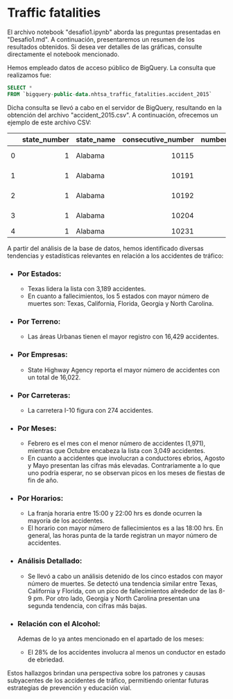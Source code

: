# Traffic fatalities

El archivo notebook "desafio1.ipynb" aborda las preguntas presentadas en "Desafio1.md". A continuación, presentaremos un resumen de los resultados obtenidos. Si desea ver detalles de las gráficas, consulte directamente el notebook mencionado.

Hemos empleado datos de acceso público de BigQuery. La consulta que realizamos fue:

```sql
SELECT * 
FROM `bigquery-public-data.nhtsa_traffic_fatalities.accident_2015`
```

Dicha consulta se llevó a cabo en el servidor de BigQuery, resultando en la obtención del archivo "accident_2015.csv". A continuación, ofrecemos un ejemplo de este archivo CSV:

|    |   state_number | state_name   |   consecutive_number |   number_of_vehicle_forms_submitted_all |   number_of_motor_vehicles_in_transport_mvit |   number_of_parked_working_vehicles |   number_of_forms_submitted_for_persons_not_in_motor_vehicles |   number_of_forms_submitted_for_persons_in_motor_vehicles |   number_of_persons_in_motor_vehicles_in_transport_mvit |   number_of_persons_not_in_motor_vehicles_in_transport_mvit |   county |   city |   day_of_crash |   day_name |   month_of_crash | month_of_crash_name   |   year_of_crash |   day_of_week | day_of_week_name   |   hour_of_crash | hour_of_crash_name   |   minute_of_crash |   minute_of_crash_name |   national_highway_system | national_highway_system_name   |   route_signing | route_signing_name   | trafficway_identifier   |   trafficway_identifier_2 |   land_use | land_use_name   |   functional_system | functional_system_name   |   ownership | ownership_name       |   milepoint |   milepoint_name |   latitude |   latitude_name |   longitude |   longitude_name |   special_jurisdiction | special_jurisdiction_name   |   first_harmful_event | first_harmful_event_name   |   manner_of_collision | manner_of_collision_name                        |   relation_to_junction_within_interchange_area | relation_to_junction_within_interchange_area_name   |   relation_to_junction_specific_location | relation_to_junction_specific_location_name   |   type_of_intersection | type_of_intersection_name   |   work_zone |   work_zone_name |   relation_to_trafficway | relation_to_trafficway_name   |   light_condition | light_condition_name   |   atmospheric_conditions_1 | atmospheric_conditions_1_name   |   atmospheric_conditions_2 | atmospheric_conditions_2_name        |   atmospheric_conditions | atmospheric_conditions_name   |   school_bus_related | school_bus_related_name   |   rail_grade_crossing_identifier | rail_grade_crossing_identifier_name   |   hour_of_notification | hour_of_notification_name   |   minute_of_notification | minute_of_notification_name   |   hour_of_arrival_at_scene | hour_of_arrival_at_scene_name   |   minute_of_arrival_at_scene |   minute_of_arrival_at_scene_name |   hour_of_ems_arrival_at_hospital | hour_of_ems_arrival_at_hospital_name   |   minute_of_ems_arrival_at_hospital | minute_of_ems_arrival_at_hospital_name   |   related_factors_crash_level_1 |   related_factors_crash_level_1_name |   related_factors_crash_level_2 |   related_factors_crash_level_2_name |   related_factors_crash_level_3 |   related_factors_crash_level_3_name |   number_of_fatalities |   number_of_drunk_drivers | timestamp_of_crash      |
|---:|---------------:|:-------------|---------------------:|----------------------------------------:|---------------------------------------------:|------------------------------------:|--------------------------------------------------------------:|----------------------------------------------------------:|--------------------------------------------------------:|------------------------------------------------------------:|---------:|-------:|---------------:|-----------:|-----------------:|:----------------------|----------------:|--------------:|:-------------------|----------------:|:---------------------|------------------:|-----------------------:|--------------------------:|:-------------------------------|----------------:|:---------------------|:------------------------|--------------------------:|-----------:|:----------------|--------------------:|:-------------------------|------------:|:---------------------|------------:|-----------------:|-----------:|----------------:|------------:|-----------------:|-----------------------:|:----------------------------|----------------------:|:---------------------------|----------------------:|:------------------------------------------------|-----------------------------------------------:|:----------------------------------------------------|-----------------------------------------:|:----------------------------------------------|-----------------------:|:----------------------------|------------:|-----------------:|-------------------------:|:------------------------------|------------------:|:-----------------------|---------------------------:|:--------------------------------|---------------------------:|:-------------------------------------|-------------------------:|:------------------------------|---------------------:|:--------------------------|---------------------------------:|:--------------------------------------|-----------------------:|:----------------------------|-------------------------:|:------------------------------|---------------------------:|:--------------------------------|-----------------------------:|----------------------------------:|----------------------------------:|:---------------------------------------|------------------------------------:|:-----------------------------------------|--------------------------------:|-------------------------------------:|--------------------------------:|-------------------------------------:|--------------------------------:|-------------------------------------:|-----------------------:|--------------------------:|:------------------------|
|  0 |              1 | Alabama      |                10115 |                                       1 |                                            1 |                                   0 |                                                             0 |                                                         1 |                                                       1 |                                                           0 |      127 |      0 |             27 |         27 |                3 | March                 |            2015 |             6 | Friday             |              23 | 11:00pm-11:59pm      |                28 |                     28 |                         1 | This section IS ON the NHS     |               1 | Interstate           | I-22                    |                       nan |          1 | Rural           |                   1 | Interstate               |           1 | State Highway Agency |         489 |              489 |    33.9006 |         33.9006 |    -87.4694 |         -87.4694 |                      0 | No Special Jurisdiction     |                     1 | Rollover/Overturn          |                     0 | Not a Collision with Motor Vehicle In-Transport |                                              0 | No                                                  |                                        1 | Non-Junction                                  |                      1 | Not an Intersection         |           0 |              nan |                        1 | On Roadway                    |                 2 | Dark - Not Lighted     |                         10 | Cloudy                          |                          0 | No Additional Atmospheric Conditions |                       10 | Cloudy                        |                    0 | No                        |                          0000000 | Not Applicable                        |                     99 | Unknown                     |                       99 | Unknown                       |                         23 | 11:00pm-11:59pm                 |                           56 |                                56 |                                99 | Unknown                                |                                  99 | Unknown EMS Hospital Arrival Time        |                               0 |                                  nan |                               0 |                                  nan |                               0 |                                  nan |                      1 |                         0 | 2015-03-27 23:28:00 UTC |
|  1 |              1 | Alabama      |                10191 |                                       1 |                                            1 |                                   0 |                                                             0 |                                                         2 |                                                       2 |                                                           0 |       53 |      0 |             25 |         25 |                4 | April                 |            2015 |             7 | Saturday           |               4 | 4:00am-4:59am        |                20 |                     20 |                         1 | This section IS ON the NHS     |               1 | Interstate           | I-65                    |                       nan |          1 | Rural           |                   1 | Interstate               |           1 | State Highway Agency |         680 |              680 |    31.1961 |         31.1961 |    -87.3203 |         -87.3203 |                      0 | No Special Jurisdiction     |                     1 | Rollover/Overturn          |                     0 | Not a Collision with Motor Vehicle In-Transport |                                              0 | No                                                  |                                        1 | Non-Junction                                  |                      1 | Not an Intersection         |           0 |              nan |                        3 | On Median                     |                 2 | Dark - Not Lighted     |                          2 | Rain                            |                          0 | No Additional Atmospheric Conditions |                        2 | Rain                          |                    0 | No                        |                          0000000 | Not Applicable                        |                      4 | 4:00am-4:59am               |                       50 | 50                            |                          4 | 4:00am-4:59am                   |                           53 |                                53 |                                99 | Unknown                                |                                  99 | Unknown EMS Hospital Arrival Time        |                               0 |                                  nan |                               0 |                                  nan |                               0 |                                  nan |                      1 |                         1 | 2015-04-25 04:20:00 UTC |
|  2 |              1 | Alabama      |                10192 |                                       1 |                                            1 |                                   0 |                                                             0 |                                                         1 |                                                       1 |                                                           0 |      101 |   2130 |             28 |         28 |                4 | April                 |            2015 |             3 | Tuesday            |               8 | 8:00am-8:59am        |                11 |                     11 |                         1 | This section IS ON the NHS     |               1 | Interstate           | I-85                    |                       nan |          2 | Urban           |                   1 | Interstate               |           1 | State Highway Agency |         110 |              110 |    32.367  |         32.367  |    -86.1433 |         -86.1433 |                      0 | No Special Jurisdiction     |                     1 | Rollover/Overturn          |                     0 | Not a Collision with Motor Vehicle In-Transport |                                              0 | No                                                  |                                        1 | Non-Junction                                  |                      1 | Not an Intersection         |           0 |              nan |                        3 | On Median                     |                 1 | Daylight               |                          1 | Clear                           |                          0 | No Additional Atmospheric Conditions |                        1 | Clear                         |                    0 | No                        |                          0000000 | Not Applicable                        |                     99 | Unknown                     |                       99 | Unknown                       |                          8 | 8:00am-8:59am                   |                           15 |                                15 |                                88 | Not Applicable (Not Transported)       |                                  88 | Not Applicable (Not Transported)         |                               0 |                                  nan |                               0 |                                  nan |                               0 |                                  nan |                      1 |                         0 | 2015-04-28 08:11:00 UTC |
|  3 |              1 | Alabama      |                10204 |                                       1 |                                            1 |                                   0 |                                                             0 |                                                         3 |                                                       3 |                                                           0 |       53 |      0 |              1 |          1 |                5 | May                   |            2015 |             6 | Friday             |              18 | 6:00pm-6:59pm        |                15 |                     15 |                         1 | This section IS ON the NHS     |               1 | Interstate           | I-65                    |                       nan |          1 | Rural           |                   1 | Interstate               |           1 | State Highway Agency |         639 |              639 |    31.1433 |         31.1433 |    -87.4097 |         -87.4097 |                      0 | No Special Jurisdiction     |                     1 | Rollover/Overturn          |                     0 | Not a Collision with Motor Vehicle In-Transport |                                              1 | Yes                                                 |                                       19 | Other location within Interchange Area        |                      1 | Not an Intersection         |           0 |              nan |                        3 | On Median                     |                 2 | Dark - Not Lighted     |                          1 | Clear                           |                          0 | No Additional Atmospheric Conditions |                        1 | Clear                         |                    0 | No                        |                          0000000 | Not Applicable                        |                     18 | 6:00pm-6:59pm               |                       34 | 34                            |                         18 | 6:00pm-6:59pm                   |                           45 |                                45 |                                99 | Unknown                                |                                  99 | Unknown EMS Hospital Arrival Time        |                               0 |                                  nan |                               0 |                                  nan |                               0 |                                  nan |                      1 |                         0 | 2015-05-01 18:15:00 UTC |
|  4 |              1 | Alabama      |                10231 |   



A partir del análisis de la base de datos, hemos identificado diversas tendencias y estadísticas relevantes en relación a los accidentes de tráfico:

- ### Por Estados:
    - Texas lidera la lista con 3,189 accidentes.
    - En cuanto a fallecimientos, los 5 estados con mayor número de muertes son: Texas, California, Florida, Georgia y North Carolina.

- ### Por Terreno:

    - Las áreas Urbanas tienen el mayor registro con 16,429 accidentes.

- ### Por Empresas:

    - State Highway Agency reporta el mayor número de accidentes con un total de 16,022.

- ### Por Carreteras:

    - La carretera I-10 figura con 274 accidentes.

- ### Por Meses:

    - Febrero es el mes con el menor número de accidentes (1,971), mientras que Octubre encabeza la lista con 3,049 accidentes.
    - En cuanto a accidentes que involucran a conductores ebrios, Agosto y Mayo presentan las cifras más elevadas. Contrariamente a lo que uno podría esperar, no se observan picos en los meses de fiestas de fin de año.

- ### Por Horarios:

    - La franja horaria entre 15:00 y 22:00 hrs es donde ocurren la mayoría de los accidentes.
    - El horario con mayor número de fallecimientos es a las 18:00 hrs. En general, las horas punta de la tarde registran un mayor número de accidentes.


- ### Análisis Detallado:

    - Se llevó a cabo un análisis detenido de los cinco estados con mayor número de muertes. Se detectó una tendencia similar entre Texas, California y Florida, con un pico de fallecimientos alrededor de las 8-9 pm. Por otro lado, Georgia y North Carolina presentan una segunda tendencia, con cifras más bajas.

- ### Relación con el Alcohol:

    Ademas de lo ya antes mencionado en el apartado de los meses:
    - El 28% de los accidentes involucra al menos un conductor en estado de ebriedad.

Estos hallazgos brindan una perspectiva sobre los patrones y causas subyacentes de los accidentes de tráfico, permitiendo orientar futuras estrategias de prevención y educación vial.
